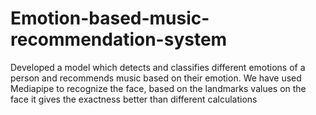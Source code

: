 # Emotion-based-music-recommendation-system
Developed a model which detects and classifies different emotions of a person and recommends music based on their emotion. 
We have used Mediapipe to recognize the face, based on the landmarks values on the face it gives the exactness better than different calculations
